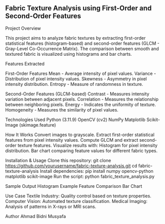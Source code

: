 ## Fabric Texture Analysis using First-Order and Second-Order Features

Project Overview

This project aims to analyze fabric textures by extracting first-order statistical features (histogram-based) and second-order features (GLCM - Gray-Level Co-Occurrence Matrix). The comparison between smooth and textured fabric is visualized using histograms and bar charts.

Features Extracted

First-Order Features
Mean - Average intensity of pixel values.
Variance - Distribution of pixel intensity values.
Skewness - Asymmetry in pixel intensity distribution.
Entropy - Measure of randomness in texture.

Second-Order Features (GLCM-based)
Contrast - Measures intensity variation between adjacent pixels.
Correlation - Measures the relationship between neighboring pixels.
Energy - Indicates the uniformity of texture.
Homogeneity - Measures the similarity of pixel values.

Technologies Used
Python (3.11.9)
OpenCV (cv2)
NumPy
Matplotlib
Scikit-Image (skimage.feature)

How It Works
Convert images to grayscale.
Extract first-order statistical features from pixel intensity values.
Compute GLCM and extract second-order texture features.
Visualize results with:
Histogram for pixel intensity distribution.
Bar chart comparing feature values for different fabric types.

Installation & Usage
Clone this repository:
git clone https://github.com/yourusername/fabric-texture-analysis.git
cd fabric-texture-analysis
Install dependencies:
pip install numpy opencv-python matplotlib scikit-image
Run the script:
python fabric_texture_analysis.py

Sample Output
Histogram Example
Feature Comparison Bar Chart

Use Case
Textile Industry: Quality control based on texture properties.
Computer Vision: Automated texture classification.
Medical Imaging: Analysis of patterns in X-rays or MRI scans.

Author
Ahmad Bidni Musyafa
